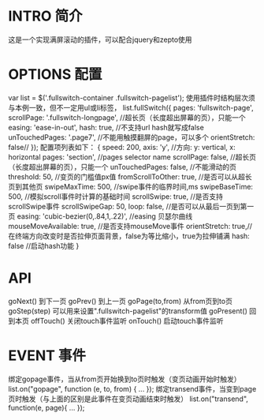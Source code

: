 # INTRO 简介
这是一个实现满屏滚动的插件，可以配合jquery和zepto使用
# OPTIONS 配置
  var list = $('.fullswitch-container .fullswitch-pagelist'); 使用插件时结构层次须与本例一致，但不一定用ul或li标签，
  list.fullSwitch({
    pages: 'fullswitch-page', 
    scrollPage: '.fullswitch-longpage', //超长页（长度超出屏幕的页），只能一个
    easing: 'ease-in-out',
    hash: true, //不支持url hash就写成false
    unTouchedPages: '.page7', //不能用触摸翻屏的page，可以多个
    orientStretch: false//
  });
  配置项列表如下：
  {
    speed: 200,
    axis: 'y', //方向: y: vertical, x: horizontal
    pages: 'section', //pages selector name
    scrollPage: false, //超长页（长度超出屏幕的页），只能一个
    unTouchedPages: false, //不能滑动的页
    threshold: 50, //变页的门槛值px值
    fromScrollToOther: true, //是否可以从超长页到其他页
    swipeMaxTime: 500, //swipe事件的临界时间,ms
    swipeBaseTime: 500, //模拟scroll事件时计算的基础时间
    scrollSwipe: true, //是否支持scrollSwipe事件
    scrollSwipeGap: 50,
    loop: false, //是否可以从最后一页到第一页
    easing: 'cubic-bezier(0,.84,1,.22)', //easing 贝瑟尔曲线
    mouseMoveAvailable: true, //是否支持mouseMove事件
    orientStretch: true,//在终端方向改变时是否拉伸页面背景，false为等比缩小，true为拉伸铺满
    hash: false //启动hash功能
  }
# API 
  goNext() 到下一页
  goPrev() 到上一页
  goPage(to,from) 从from页到to页
  goStep(step) 可以用来设置".fullswitch-pagelist"的transform值 
  goPresent() 回到本页
  offTouch() 关闭touch事件监听
  onTouch() 启动touch事件监听
# EVENT 事件
  绑定gopage事件，当从from页开始换到to页时触发（变页动画开始时触发）
  list.on("gopage", function (e, to, from) {
    ...
  });
  绑定transend事件，当变到page页时触发（与上面的区别是此事件在变页动画结束时触发）
  list.on("transend", function(e, page){
    ...
  });